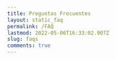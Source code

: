 ```yaml
---
title: Preguntas Frecuentes
layout: static_faq
permalink: /FAQ
lastmod: 2022-05-06T16:33:02.907Z
slug: faqs
comments: true
---
```

